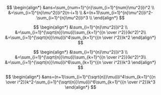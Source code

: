 $$
\begin{align*}
&ans=\sum_{num=1}^{n}\sum_{i=1}^{num}\mu^2(i)i^2 \\
&=\sum_{i=1}^{n}\mu^2(i)i^2(n-i+1) \\
&=(n+1)\sum_{i=1}^{n}\mu^2(i)i^2-\sum_{i=1}^{n}\mu^2(i)i^3 \\
\end{align*}
$$

$$
\begin{align*}
&\sum_{i=1}^{n}\mu^2(i)i^2 \\
&=\sum_{i=1}^{\sqrt{n}}\mu(i)\sum_{k=1}^{{n \over i^2}}(ki^2)^2\\
&=\sum_{i=1}^{\sqrt{n}}\mu(i)i^4\sum_{k=1}^{{n \over i^2}}k^2
\end{align*}
$$

$$
\begin{align*}
&\sum_{i=1}^{n}\mu^2(i)i^3 \\
&=\sum_{i=1}^{\sqrt{n}}\mu(i)\sum_{k=1}^{{n \over i^2}}(ki^2)^3\\
&=\sum_{i=1}^{\sqrt{n}}\mu(i)i^6\sum_{k=1}^{{n \over i^2}}k^3
\end{align*}
$$

$$
\begin{align*}
&ans=(n+1)\sum_{i=1}^{\sqrt{n}}\mu(i)i^4\sum_{k=1}^{{n \over i^2}}k^2-\sum_{i=1}^{\sqrt{n}}\mu(i)i^6\sum_{k=1}^{{n \over i^2}}k^3
\end{align*}
$$


